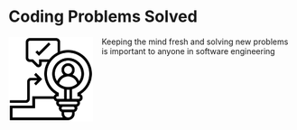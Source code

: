 <h1>Coding Problems Solved</h1>
<div>
  <img src="escalation.png" style="float:left; margin-right:15px;" width="150px" />
  <p>Keeping the mind fresh and solving new problems is important to anyone in software engineering</p>
</div>
